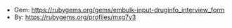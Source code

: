* Gem: https://rubygems.org/gems/embulk-input-druginfo_interview_form
* By: https://rubygems.org/profiles/mxg7y3
